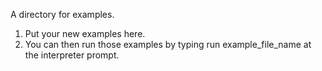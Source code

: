 A directory for examples.

1. Put your new examples here.
2. You can then run those examples by typing run example_file_name at the interpreter prompt.
